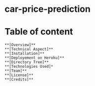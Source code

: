 # car-price-prediction
# Table of content
    **[Overview]**
    **[Technical Aspect]**
    **[Installation]**
    **[Deployement on Heroku]**
    **[Directory Tree]**
    **[Technologies Used]*
    **[Team]**
    **[License]**
    **[Credits]**
